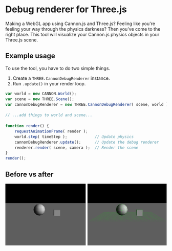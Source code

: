 # Debug renderer for Three.js

Making a WebGL app using Cannon.js and Three.js? Feeling like you're feeling your way through the physics darkness? Then you've come to the right place. This tool will visualize your Cannon.js physics objects in your Three.js scene.

## Example usage

To use the tool, you have to do two simple things.

1. Create a ```THREE.CannonDebugRenderer``` instance.
2. Run ```.update()``` in your render loop.

```js
var world = new CANNON.World();
var scene = new THREE.Scene();
var cannonDebugRenderer = new THREE.CannonDebugRenderer( scene, world );

// ...add things to world and scene...

function render() {
    requestAnimationFrame( render );
    world.step( timeStep );            // Update physics
    cannonDebugRenderer.update();      // Update the debug renderer
    renderer.render( scene, camera );  // Render the scene
}
render();
```

## Before vs after

![Before and after](before-after.png)
